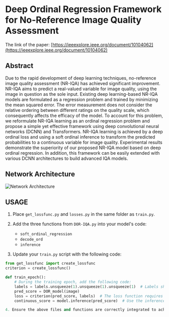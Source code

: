 # Deep Ordinal Regression Framework for No-Reference Image Quality Assessment

The link of the paper: [https://ieeexplore.ieee.org/document/10104062](https://ieeexplore.ieee.org/document/10104062)

## Abstract
Due to the rapid development of deep learning techniques, no-reference image quality assessment (NR-IQA) has achieved significant improvement. NR-IQA aims to predict a real-valued variable for image quality, using the image in question as the sole input. Existing deep learning-based NR-IQA models are formulated as a regression problem and trained by minimizing the mean squared error. The error measurement does not consider the relative ordering between different ratings on the quality scale, which consequently affects the efficacy of the model. To account for this problem, we reformulate NR-IQA learning as an ordinal regression problem and propose a simple yet effective framework using deep convolutional neural networks (DCNN) and Transformers. NR-IQA learning is achieved by a deep ordinal loss and using a soft ordinal inference to transform the predicted probabilities to a continuous variable for image quality. Experimental results demonstrate the superiority of our proposed NR-IQA model based on deep ordinal regression. In addition, this framework can be easily extended with various DCNN architectures to build advanced IQA models.

## Network Architecture
![Network Architecture](network/pipline.png)

## USAGE

1. Place `get_lossfunc.py` and `losses.py` in the same folder as `train.py`.

2. Add the three functions from `DOR-IQA.py` into your model's code:
    - `soft_ordinal_regression`
    - `decode_ord`
    - `inference`

3. Update your `train.py` script with the following code:

```python
from get_lossfunc import create_lossfunc
criterion = create_lossfunc()

def train_epoch():
    # During the training epoch, add the following code:
    labels = labels.unsqueeze(1).unsqueeze(1).unsqueeze(1)  # Labels should be 4-dimensional
    pred_score = DOR_model(image)
    loss = criterion(pred_score, labels)  # The loss function requires predictions to be a probability distribution
    continuous_score = model.inference(pred_score)  # Use the inference function to get the desired score by ordinal regression

4. Ensure the above files and functions are correctly integrated to achieve effective NR-IQA using the proposed deep ordinal regression framework.
